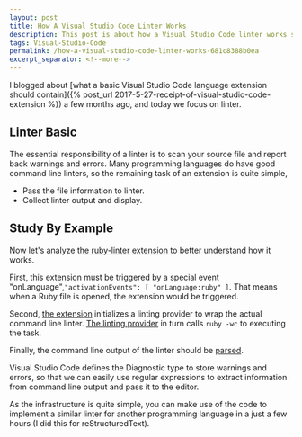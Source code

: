 ```yaml
---
layout: post
title: How A Visual Studio Code Linter Works
description: This post is about how a Visual Studio Code linter works so that you can develop other linter integration.
tags: Visual-Studio-Code
permalink: /how-a-visual-studio-code-linter-works-681c8388b0ea
excerpt_separator: <!--more-->
---
```

I blogged about [what a basic Visual Studio Code language extension should contain]({% post_url 2017-5-27-receipt-of-visual-studio-code-extension %}) a few months ago, and today we focus on linter.
<!--more-->

## Linter Basic
The essential responsibility of a linter is to scan your source file and report back warnings and errors. Many programming languages do have good command line linters, so the remaining task of an extension is quite simple,

* Pass the file information to linter.
* Collect linter output and display.

## Study By Example
Now let's analyze [the ruby-linter extension](https://github.com/hoovercj/vscode-ruby-linter/blob/master/package.json#L21) to better understand how it works.

First, this extension must be triggered by a special event "onLanguage",`"activationEvents": [ "onLanguage:ruby" ]`. That means when a Ruby file is opened, the extension would be triggered.

Second, [the extension](https://github.com/hoovercj/vscode-ruby-linter/blob/master/src/extension.ts#L8) initializes a linting provider to wrap the actual command line linter. [The linting provider](https://github.com/hoovercj/vscode-ruby-linter/blob/master/src/features/rubyLinter.ts#L20) in turn calls `ruby -wc` to executing the task.

Finally, the command line output of the linter should be [parsed](https://github.com/hoovercj/vscode-ruby-linter/blob/master/src/features/rubyLinter.ts#L28).

Visual Studio Code defines the Diagnostic type to store warnings and errors, so that we can easily use regular expressions to extract information from command line output and pass it to the editor.

As the infrastructure is quite simple, you can make use of the code to implement a similar linter for another programming language in a just a few hours (I did this for reStructuredText).
